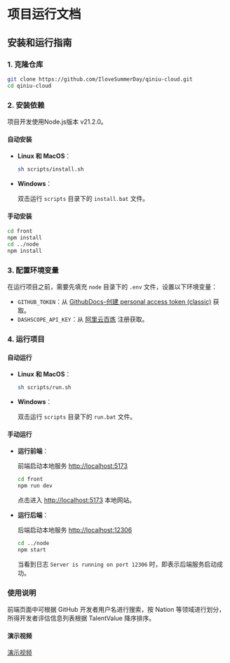 # 项目运行文档

## 安装和运行指南

### 1. 克隆仓库

```bash
git clone https://github.com/IloveSummerDay/qiniu-cloud.git
cd qiniu-cloud
```

### 2. 安装依赖

项目开发使用Node.js版本 v21.2.0。

#### 自动安装

- **Linux 和 MacOS**：

  ```bash
  sh scripts/install.sh
  ```

- **Windows**：

  双击运行 `scripts` 目录下的 `install.bat` 文件。

#### 手动安装

```bash
cd front
npm install
cd ../node
npm install
```

### 3. 配置环境变量

在运行项目之前，需要先填充 `node` 目录下的 `.env` 文件，设置以下环境变量：

- `GITHUB_TOKEN`：从 [GithubDocs-创建 personal access token (classic)](https://docs.github.com/zh/authentication/keeping-your-account-and-data-secure/managing-your-personal-access-tokens#%E5%88%9B%E5%BB%BA-personal-access-token-classic) 获取。
- `DASHSCOPE_API_KEY`：从 [阿里云百炼](https://bailian.console.aliyun.com/#/home) 注册获取。

### 4. 运行项目

#### 自动运行

- **Linux 和 MacOS**：

  ```bash
  sh scripts/run.sh
  ```

- **Windows**：

  双击运行 `scripts` 目录下的 `run.bat` 文件。

#### 手动运行

- **运行前端**：

  前端启动本地服务 [http://localhost:5173](http://localhost:5173)

  ```bash
  cd front
  npm run dev
  ```

  点击进入 [http://localhost:5173](http://localhost:5173) 本地网站。

- **运行后端**：

  后端启动本地服务 [http://localhost:12306](http://localhost:12306)

  ```bash
  cd ../node
  npm start
  ```

  当看到日志 `Server is running on port 12306` 时，即表示后端服务启动成功。

### 使用说明

前端页面中可根据 GitHub 开发者用户名进行搜索，按 Nation 等领域进行划分，所得开发者评估信息列表根据 TalentValue 降序排序。

#### 演示视频

[演示视频](https://github.com/IloveSummerDay/qiniu-cloud/blob/76d9c033f2f03420fe50d3f62ba91e557d3bce2e/docs/Demo%E6%BC%94%E7%A4%BA%E8%A7%86%E9%A2%91.mp4)
